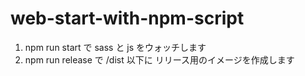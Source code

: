 # web-start-with-npm-script

1. npm run start で sass と js をウォッチします
1. npm run release で /dist 以下に リリース用のイメージを作成します
